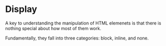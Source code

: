# Display

A key to understanding the manipulation of HTML elemenets is that there is nothing special about how most of them work.

Fundamentally, they fall into three categories: block, inline, and none.

